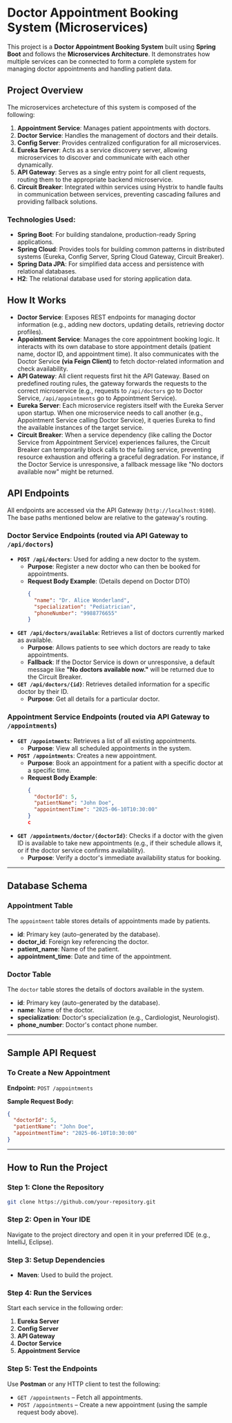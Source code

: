 # Doctor Appointment Booking System (Microservices)

This project is a **Doctor Appointment Booking System** built using **Spring Boot** and follows the **Microservices Architecture**. It demonstrates how multiple services can be connected to form a complete system for managing doctor appointments and handling patient data.

## Project Overview

The microservices archetecture of this system is composed of the following:

1.  **Appointment Service**: Manages patient appointments with doctors.
2.  **Doctor Service**: Handles the management of doctors and their details.
3.  **Config Server**: Provides centralized configuration for all microservices.
4.  **Eureka Server**: Acts as a service discovery server, allowing microservices to discover and communicate with each other dynamically.
5.  **API Gateway**: Serves as a single entry point for all client requests, routing them to the appropriate backend microservice.
6.  **Circuit Breaker**: Integrated within services using Hystrix to handle faults in communication between services, preventing cascading failures and providing fallback solutions.

### Technologies Used:

* **Spring Boot**: For building standalone, production-ready Spring applications.
* **Spring Cloud**: Provides tools for building common patterns in distributed systems (Eureka, Config Server, Spring Cloud Gateway, Circuit Breaker).
* **Spring Data JPA**: For simplified data access and persistence with relational databases.
* **H2**: The relational database used for storing application data.

## How It Works

* **Doctor Service**: Exposes REST endpoints for managing doctor information (e.g., adding new doctors, updating details, retrieving doctor profiles).
* **Appointment Service**: Manages the core appointment booking logic. It interacts with its own database to store appointment details (patient name, doctor ID, and appointment time). It also communicates with the Doctor Service **(via Feign Client)** to fetch doctor-related information and check availability.
* **API Gateway**: All client requests first hit the API Gateway. Based on predefined routing rules, the gateway forwards the requests to the correct microservice (e.g., requests to `/api/doctors` go to Doctor Service, `/api/appointments` go to Appointment Service).
* **Eureka Server**: Each microservice registers itself with the Eureka Server upon startup. When one microservice needs to call another (e.g., Appointment Service calling Doctor Service), it queries Eureka to find the available instances of the target service.
* **Circuit Breaker**: When a service dependency (like calling the Doctor Service from Appointment Service) experiences failures, the Circuit Breaker can temporarily block calls to the failing service, preventing resource exhaustion and offering a graceful degradation. For instance, if the Doctor Service is unresponsive, a fallback message like "No doctors available now" might be returned.

## API Endpoints

All endpoints are accessed via the API Gateway (`http://localhost:9100`). The base paths mentioned below are relative to the gateway's routing.

### Doctor Service Endpoints (routed via API Gateway to `/api/doctors`)

* **`POST /api/doctors`**: Used for adding a new doctor to the system.
    * **Purpose**: Register a new doctor who can then be booked for appointments.
    * **Request Body Example**: (Details depend on Doctor DTO)
        ```json
        {
          "name": "Dr. Alice Wonderland",
          "specialization": "Pediatrician",
          "phoneNumber": "9988776655"
        }
        ```
* **`GET /api/doctors/available`**: Retrieves a list of doctors currently marked as available.
    * **Purpose**: Allows patients to see which doctors are ready to take appointments.
    * **Fallback**: If the Doctor Service is down or unresponsive, a default message like **"No doctors available now."** will be returned due to the Circuit Breaker.
* **`GET /api/doctors/{id}`**: Retrieves detailed information for a specific doctor by their ID.
    * **Purpose**: Get all details for a particular doctor.

### Appointment Service Endpoints (routed via API Gateway to `/appointments`)

* **`GET /appointments`**: Retrieves a list of all existing appointments.
    * **Purpose**: View all scheduled appointments in the system.
* **`POST /appointments`**: Creates a new appointment.
    * **Purpose**: Book an appointment for a patient with a specific doctor at a specific time.
    * **Request Body Example**:
        ```json
        {
          "doctorId": 5,
          "patientName": "John Doe",
          "appointmentTime": "2025-06-10T10:30:00"
        }
       c
* **`GET /appointments/doctor/{doctorId}`**: Checks if a doctor with the given ID is available to take new appointments (e.g., if their schedule allows it, or if the doctor service confirms availability).
    * **Purpose**: Verify a doctor's immediate availability status for booking.

---

## Database Schema

### Appointment Table

The `appointment` table stores details of appointments made by patients.

* **id**: Primary key (auto-generated by the database).
* **doctor\_id**: Foreign key referencing the doctor.
* **patient\_name**: Name of the patient.
* **appointment\_time**: Date and time of the appointment.

### Doctor Table

The `doctor` table stores the details of doctors available in the system.

* **id**: Primary key (auto-generated by the database).
* **name**: Name of the doctor.
* **specialization**: Doctor's specialization (e.g., Cardiologist, Neurologist).
* **phone_number**: Doctor's contact phone number.

---

## Sample API Request

### To Create a New Appointment

**Endpoint:** `POST /appointments`

**Sample Request Body:**

```json
{
  "doctorId": 5,
  "patientName": "John Doe",
  "appointmentTime": "2025-06-10T10:30:00"
}
```

---

## How to Run the Project

### Step 1: Clone the Repository

```bash
git clone https://github.com/your-repository.git
```

### Step 2: Open in Your IDE

Navigate to the project directory and open it in your preferred IDE (e.g., IntelliJ, Eclipse).

### Step 3: Setup Dependencies

- **Maven**: Used to build the project.

### Step 4: Run the Services

Start each service in the following order:

1. **Eureka Server**
2. **Config Server**
3. **API Gateway**
4. **Doctor Service**
5. **Appointment Service**

### Step 5: Test the Endpoints

Use **Postman** or any HTTP client to test the following:

- `GET /appointments` – Fetch all appointments.
- `POST /appointments` – Create a new appointment (using the sample request body above).
